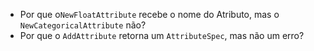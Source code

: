 * Por que o`NewFloatAttribute` recebe o nome do Atributo, mas o `NewCategoricalAttribute` não?
* Por que o `AddAttribute` retorna um `AttributeSpec`, mas não um erro?

